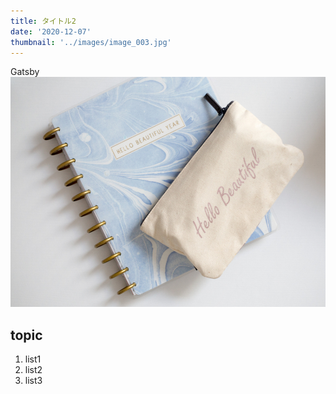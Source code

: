 ```yaml
---
title: タイトル2
date: '2020-12-07'
thumbnail: '../images/image_003.jpg'
---
```


Gatsby
![Sample](../images/image_001.jpg)

## topic

1. list1
2. list2
3. list3
